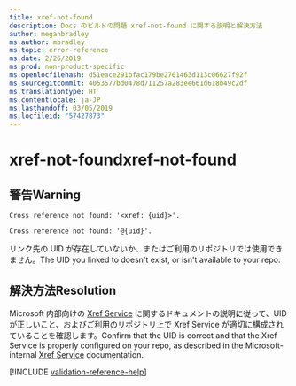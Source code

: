 ```yaml
---
title: xref-not-found
description: Docs のビルドの問題 xref-not-found に関する説明と解決方法
author: meganbradley
ms.author: mbradley
ms.topic: error-reference
ms.date: 2/26/2019
ms.prod: non-product-specific
ms.openlocfilehash: d51eace291bfac179be2701463d113c06627f92f
ms.sourcegitcommit: 4053577bd0478d711257a283ee661d618b49c2df
ms.translationtype: HT
ms.contentlocale: ja-JP
ms.lasthandoff: 03/05/2019
ms.locfileid: "57427873"
---
```

# <a name="xref-not-found"></a><span data-ttu-id="db7d3-103">xref-not-found</span><span class="sxs-lookup"><span data-stu-id="db7d3-103">xref-not-found</span></span>

## <a name="warning"></a><span data-ttu-id="db7d3-104">警告</span><span class="sxs-lookup"><span data-stu-id="db7d3-104">Warning</span></span>

`Cross reference not found: '<xref: {uid}>'.`

`Cross reference not found: '@{uid}'.`

<span data-ttu-id="db7d3-105">リンク先の UID が存在していないか、またはご利用のリポジトリでは使用できません。</span><span class="sxs-lookup"><span data-stu-id="db7d3-105">The UID you linked to doesn't exist, or isn't available to your repo.</span></span>

## <a name="resolution"></a><span data-ttu-id="db7d3-106">解決方法</span><span class="sxs-lookup"><span data-stu-id="db7d3-106">Resolution</span></span>

<span data-ttu-id="db7d3-107">Microsoft 内部向けの [Xref Service](https://review.docs.microsoft.com/en-us/help/onboard/admin/xref-service?branch=master) に関するドキュメントの説明に従って、UID が正しいこと、およびご利用のリポジトリ上で Xref Service が適切に構成されていることを確認します。</span><span class="sxs-lookup"><span data-stu-id="db7d3-107">Confirm that the UID is correct and that the Xref Service is properly configured on your repo, as described in the Microsoft-internal [Xref Service](https://review.docs.microsoft.com/en-us/help/onboard/admin/xref-service?branch=master) documentation.</span></span>

<!--make sure to add this file to your includes folder and verify the path-->
[!INCLUDE [validation-reference-help](includes/validation-reference-help.md)]
